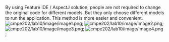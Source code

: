 By using Feature IDE / AspectJ solution, people are not required to change the original code for different models. But they only choose different models to run the application. This method is more easier and convenient.
![cmpe202/lab10/image/image1.png](cmpe202/lab10/image/image1.png);
![cmpe202/lab10/image/image2.png](cmpe202/lab10/image/image2.png);
![cmpe202/lab10/image/image3.png](cmpe202/lab10/image/image3.png);
![cmpe202/lab10/image/image4.png](cmpe202/lab10/image/image4.png);
